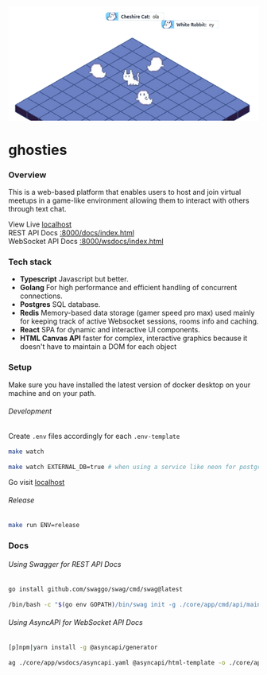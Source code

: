 ![gosty](./ui/public/cover.png)

# ghosties

### Overview

This is a web-based platform that enables users to host and join virtual meetups in a game-like environment allowing them to interact with others through text chat.

View Live [localhost](http://localhost/)  
REST API Docs [:8000/docs/index.html](http://localhost:8000/docs/index.html)  
WebSocket API Docs [:8000/wsdocs/index.html](http://localhost:8000/docs/index.html)

### Tech stack

- **Typescript** Javascript but better.
- **Golang** For high performance and efficient handling of concurrent connections.
- **Postgres** SQL database.
- **Redis** Memory-based data storage (gamer speed pro max) used mainly for keeping track of active Websocket sessions, rooms info and caching.
- **React** SPA for dynamic and interactive UI components.
- **HTML Canvas API** faster for complex, interactive graphics because it doesn't have to maintain a DOM for each object

### Setup

Make sure you have installed the latest version of docker desktop on your machine and on your path.

###### Development

Create `.env` files accordingly for each `.env-template`

```sh
make watch
```

```sh
make watch EXTERNAL_DB=true # when using a service like neon for postgres
```

Go visit [localhost](http://localhost/)

###### Release

```sh
make run ENV=release
```

### Docs

###### Using Swagger for REST API Docs

```sh
go install github.com/swaggo/swag/cmd/swag@latest
```

```sh
/bin/bash -c "$(go env GOPATH)/bin/swag init -g ./core/app/cmd/api/main.go -o ./core/app/docs/"
```

###### Using AsyncAPI for WebSocket API Docs

```sh
[p]npm|yarn install -g @asyncapi/generator
```

```sh
ag ./core/app/wsdocs/asyncapi.yaml @asyncapi/html-template -o ./core/app/wsdocs
```
